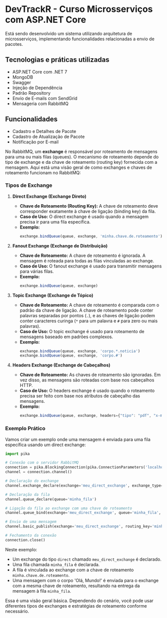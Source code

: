 # DevTrackR - Curso Microsserviços com ASP.NET Core

Está sendo desenvolvido um sistema utilizando arquitetura de microsserviços, implementando funcionalidades relacionadas a envio de pacotes.

## Tecnologias e práticas utilizadas
- ASP.NET Core com .NET 7
- MongoDB
- Swagger
- Injeção de Dependência
- Padrão Repository
- Envio de E-mails com SendGrid
- Mensageria com RabbitMQ

## Funcionalidades
- Cadastro e Detalhes de Pacote
- Cadastro de Atualização de Pacote
- Notificação por E-mail



No RabbitMQ, um **exchange** é responsável por roteamento de mensagens para uma ou mais filas (queues). O mecanismo de roteamento depende do tipo de exchange e da chave de roteamento (routing key) fornecida com a mensagem. Aqui está uma visão geral de como exchanges e chaves de roteamento funcionam no RabbitMQ:

### Tipos de Exchange

1. **Direct Exchange (Exchange Direto)**
   - **Chave de Roteamento (Routing Key):** A chave de roteamento deve corresponder exatamente à chave de ligação (binding key) da fila.
   - **Caso de Uso:** O direct exchange é usado quando a mensagem precisa ir para uma fila específica.
   - **Exemplo:**
     ```javascript
     exchange.bindQueue(queue, exchange, 'minha.chave.de.roteamento')
     ```

2. **Fanout Exchange (Exchange de Distribuição)**
   - **Chave de Roteamento:** A chave de roteamento é ignorada. A mensagem é roteada para todas as filas vinculadas ao exchange.
   - **Caso de Uso:** O fanout exchange é usado para transmitir mensagens para várias filas.
   - **Exemplo:**
     ```javascript
     exchange.bindQueue(queue, exchange)
     ```

3. **Topic Exchange (Exchange de Tópico)**
   - **Chave de Roteamento:** A chave de roteamento é comparada com o padrão da chave de ligação. A chave de roteamento pode conter palavras separadas por pontos (`.`), e as chaves de ligação podem conter caracteres curinga (`*` para um palavra e `#` para zero ou mais palavras).
   - **Caso de Uso:** O topic exchange é usado para roteamento de mensagens baseado em padrões complexos.
   - **Exemplo:**
     ```javascript
     exchange.bindQueue(queue, exchange, 'corpo.*.noticia')
     exchange.bindQueue(queue, exchange, 'corpo.#')
     ```

4. **Headers Exchange (Exchange de Cabeçalhos)**
   - **Chave de Roteamento:** As chaves de roteamento são ignoradas. Em vez disso, as mensagens são roteadas com base nos cabeçalhos HTTP.
   - **Caso de Uso:** O headers exchange é usado quando o roteamento precisa ser feito com base nos atributos de cabeçalho das mensagens.
   - **Exemplo:**
     ```javascript
     exchange.bindQueue(queue, exchange, headers={"tipo": "pdf", "x-match": "all"})
     ```

### Exemplo Prático

Vamos criar um exemplo onde uma mensagem é enviada para uma fila específica usando um direct exchange:

```python
import pika

# Conexão com o servidor RabbitMQ
connection = pika.BlockingConnection(pika.ConnectionParameters('localhost'))
channel = connection.channel()

# Declaração do exchange
channel.exchange_declare(exchange='meu_direct_exchange', exchange_type='direct')

# Declaração da fila
channel.queue_declare(queue='minha_fila')

# Ligação da fila ao exchange com uma chave de roteamento
channel.queue_bind(exchange='meu_direct_exchange', queue='minha_fila', routing_key='minha.chave.de.roteamento')

# Envio de uma mensagem
channel.basic_publish(exchange='meu_direct_exchange', routing_key='minha.chave.de.roteamento', body='Olá, Mundo!')

# Fechamento da conexão
connection.close()
```

Neste exemplo:
- Um exchange do tipo `direct` chamado `meu_direct_exchange` é declarado.
- Uma fila chamada `minha_fila` é declarada.
- A fila é vinculada ao exchange com a chave de roteamento `minha.chave.de.roteamento`.
- Uma mensagem com o corpo 'Olá, Mundo!' é enviada para o exchange com a mesma chave de roteamento, resultando na entrega da mensagem à fila `minha_fila`.

Essa é uma visão geral básica. Dependendo do cenário, você pode usar diferentes tipos de exchanges e estratégias de roteamento conforme necessário.